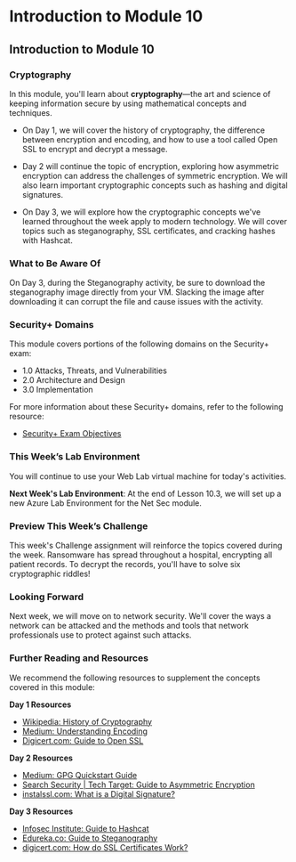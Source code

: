 # Introduction to Module 10

## Introduction to Module 10

### Cryptography

In this module, you'll learn about **cryptography**&mdash;the art and science of keeping information secure by using mathematical concepts and techniques.

  - On Day 1, we will cover the history of cryptography, the difference between encryption and encoding, and how to use a tool called Open SSL to encrypt and decrypt a message.

  - Day 2 will continue the topic of encryption, exploring how asymmetric encryption can address the challenges of symmetric encryption. We will also learn important cryptographic concepts such as hashing and digital signatures. 

  - On Day 3, we will explore how the cryptographic concepts we've learned throughout the week apply to modern technology. We will cover topics such as steganography, SSL certificates, and cracking hashes with Hashcat.

### What to Be Aware Of

On Day 3, during the Steganography activity, be sure to download the steganography image directly from your VM. Slacking the image after downloading it can corrupt the file and cause issues with the activity.

### Security+ Domains

This module covers portions of the following domains on the Security+ exam:

- 1.0 Attacks, Threats, and Vulnerabilities 
- 2.0 Architecture and Design 
- 3.0 Implementation

For more information about these Security+ domains, refer to the following resource: 
- [Security+ Exam Objectives](https://comptiacdn.azureedge.net/webcontent/docs/default-source/exam-objectives/comptia-security-sy0-601-exam-objectives-(2-0).pdf?sfvrsn=8c5889ff_2)

### This Week’s Lab Environment

You will continue to use your Web Lab virtual machine for today's activities. 


**Next Week's Lab Environment**: At the end of Lesson 10.3, we will set up a new Azure Lab Environment for the Net Sec module. 

### Preview This Week’s Challenge

This week's Challenge assignment will reinforce the topics covered during the week. Ransomware has spread throughout a hospital, encrypting all patient records. To decrypt the records, you'll have to solve six cryptographic riddles!

### Looking Forward

Next week, we will move on to network security. We'll cover the ways a network can be attacked and the methods and tools that network professionals use to protect against such attacks.

### Further Reading and Resources

We recommend the following resources to supplement the concepts covered in this module:

**Day 1 Resources**

- [Wikipedia: History of Cryptography](https://en.wikipedia.org/wiki/History_of_cryptography#:~:text=Cryptography%2C%20the%20use%20of%20codes,began%20thousands%20of%20years%20ago.&text=Thus%20the%20Zimmermann%20Telegram%20triggered,as%20much%20as%20two%20years.)
- [Medium: Understanding Encoding](https://medium.com/@gdgupta11/understanding-different-types-of-encoding-540b403bff10)
- [Digicert.com: Guide to Open SSL](https://www.digicert.com/kb/ssl-support/openssl-quick-reference-guide.htm)
 
**Day 2 Resources**

- [Medium: GPG Quickstart Guide](https://medium.com/@acparas/gpg-quickstart-guide-d01f005ca99)
- [Search Security | Tech Target: Guide to Asymmetric Encryption](https://searchsecurity.techtarget.com/definition/asymmetric-cryptography)
- [instalssl.com: What is a Digital Signature?](https://www.instantssl.com/digital-signature)
 
**Day 3 Resources**

- [Infosec Institute: Guide to Hashcat](https://resources.infosecinstitute.com/hashcat-tutorial-beginners/#gref)
- [Edureka.co: Guide to Steganography](https://www.edureka.co/blog/steganography-tutorial)
- [digicert.com: How do SSL Certificates Work?](https://www.digicert.com/ssl/)
